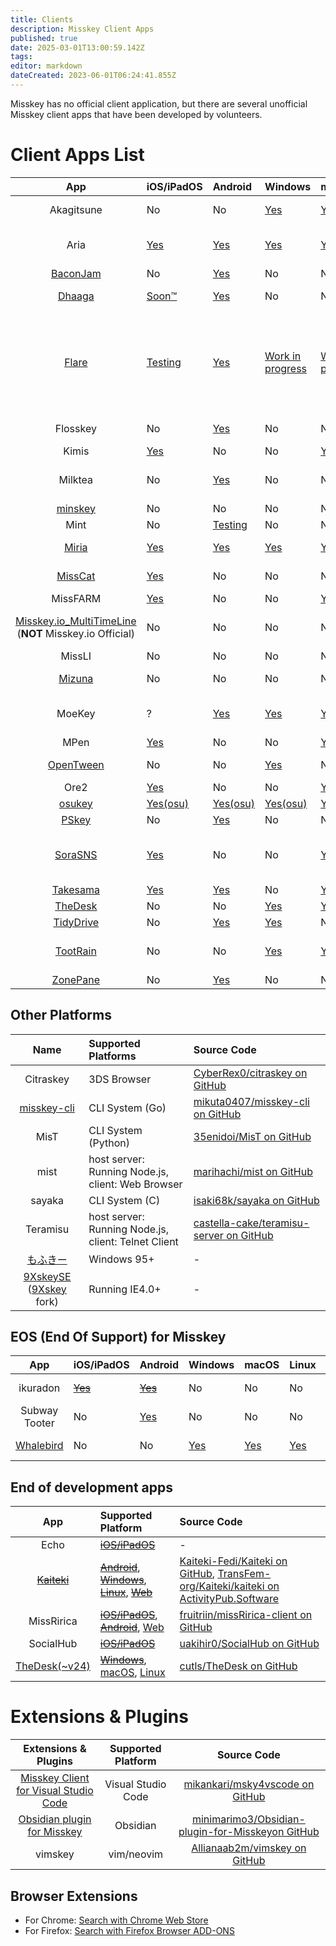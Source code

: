 ```yaml
---
title: Clients
description: Misskey Client Apps
published: true
date: 2025-03-01T13:00:59.142Z
tags: 
editor: markdown
dateCreated: 2023-06-01T06:24:41.855Z
---
```


Misskey has no official client application, but there are several unofficial Misskey client apps that have been developed by volunteers.
# Client Apps List
|App|iOS/iPadOS|Android|Windows|macOS|Linux|Web|Language|Source Code|
|:-:|:--|:--|:--|:--|:--|:--|:--|:--|
|Akagitsune|No|No|[Yes](https://github.com/YuzuRyo61/Akagitsune/releases/latest)|[Yes](https://github.com/YuzuRyo61/Akagitsune/releases/latest)|[Yes](https://github.com/YuzuRyo61/Akagitsune/releases/latest)|No|en-US|[YuzuRyo61/Akagitsune on GitHub](https://github.com/YuzuRyo61/Akagitsune)|
|Aria|[Yes](https://apps.apple.com/app/aria-for-misskey/id6499410880)|[Yes](https://play.google.com/store/apps/details?id=com.poppingmoon.aria)|[Yes](https://github.com/poppingmoon/aria/releases/latest)|[Yes](https://apps.apple.com/app/aria-for-misskey/id6499410880)|[Yes](https://snapcraft.io/aria)|No|Misskey supported languages|[poppingmoon/aria on GitHub](https://github.com/poppingmoon/aria)|
|[BaconJam](https://96enu-kuroinu.github.io/BaconJamManual/)|No|[Yes](https://play.google.com/store/apps/details?id=com.falhongcha.baconjam&pcampaignid=pcampaignidMKT-Other-global-all-co-prtnr-py-PartBadge-Mar2515-1)|No|No|No|No|ja?|- ([Web Site](https://github.com/96ENU-kuroinu/BaconJamManual))|
|[Dhaaga](https://suvam.io/dhaaga)|[Soon™](https://github.com/suvam0451/dhaaga/issues/229)|[Yes](https://play.google.com/store/apps/details?id=io.suvam.dhaaga)|No|No|No|No|en, ja|[suvam0451/dhaaga on GitHub](https://github.com/suvam0451/dhaaga)|
|[Flare](https://flareapp.moe)|[Testing](https://testflight.apple.com/join/iYP7QZME)|[Yes](https://play.google.com/store/apps/details?id=dev.dimension.flare&pcampaignid=pcampaignidMKT-Other-global-all-co-prtnr-py-PartBadge-Mar2515-1)|[Work in progress](https://github.com/DimensionDev/Flare/pull/620)|[Work in progress](https://github.com/DimensionDev/Flare/pull/620)|[Work in progress](https://github.com/DimensionDev/Flare/pull/620)|No|ar, cs, da, de, el, es, fi, fr, it, ja, nl,, no, pl, pt, pt-BR, ro, ru, sv, uk, zh-CN|[DimensionDev/Flare on GitHub](https://github.com/DimensionDev/Flare)|
|Flosskey|No|[Yes](https://github.com/ch1ak1STR/Flosskey/releases)|No|No|No|No|ja-JP|[ch1ak1STR/Flosskey on GitHub](https://github.com/ch1ak1STR/Flosskey)|
|Kimis|[Yes](https://apps.apple.com/app/kimis-a-client-for-misskey/id1667275125)|No|No|[Yes](https://apps.apple.com/app/kimis-a-client-for-misskey/id1667275125)|No|No|en-US|[Lakr233/Kimis on GitHub](https://github.com/Lakr233/Kimis)|
|Milktea|No|[Yes](https://play.google.com/store/apps/details?id=jp.panta.misskeyandroidclient)|No|No|No|No|en-US, ja-JP, zh-CN|[pantasystem/Milktea on GitHub](https://github.com/pantasystem/Milktea)|
|[minskey](https://minskey.dyama.net/about/)|No|No|No|No|No|[Yes](https://minskey.dyama.net/)|ja?|[yamader/minskey on GitHub](https://github.com/yamader/minskey)|
|Mint|No|[Testing](https://github.com/sanao1006/Mint/releases)|No|No|No|No|ja-JP|[sanao1006/Mint on GitHub](https://github.com/sanao1006/Mint)|
|[Miria](https://shiosyakeyakini.info/miria_web/index.html)|[Yes](https://apps.apple.com/app/miria/id6449201469)|[Yes](https://play.google.com/store/apps/details?id=info.shiosyakeyakini.miria)|[Yes](https://github.com/shiosyakeyakini-info/miria/releases)|[Yes](https://apps.apple.com/app/miria/id6449201469)|[Yes](https://github.com/shiosyakeyakini-info/miria/releases)|No|ja-KS, ja-OJ|[shiosyakeyakini-info/miria on GitHub](https://github.com/shiosyakeyakini-info/miria)
|[MissCat](https://yuiga.dev/misscat/)|[Yes](https://apps.apple.com/app/id1505059993)|No|No|No|No|No|ja?|[YuigaWada/MissCat on GitHub](https://github.com/YuigaWada/MissCat)|
|MissFARM|[Yes](https://apps.apple.com/jp/app/missfarm/id6468420277)|No|No|[Yes](https://apps.apple.com/app/missfarm/id6468420277)|No|No|en|-|
|[Misskey.io_MultiTimeLine](https://misskey.io/@yyya_nico/pages/multi_tl) (**NOT** Misskey.io Official)|No|No|No|No|No|[Yes](https://misskeytimeline.yyya-nico.co)|ja?|[yyya-nico/Misskey.io_MultiTimeline on GitHub](https://github.com/yyya-nico/Misskey.io_MultiTimeline)|
|MissLI|No|No|No|No|No|[Yes](https://uboar.github.io/missli/)|ja?|[uboar/missli on GitHub](https://github.com/uboar/missli)|
|[Mizuna](https://mizuna-project.blossomsarchive.com)|No|No|No|No|No|[Yes](https://mizuna.blossomsarchive.com)|ja-JP?|[MizuiMiduki/Mizuna on GitHub](https://github.com/MizuiMiduki/Mizuna)|
|MoeKey|?|[Yes](https://github.com/MoeKeyDev/MoeKey/releases)|[Yes](https://github.com/MoeKeyDev/MoeKey/releases)|[Yes](https://github.com/MoeKeyDev/MoeKey/releases)|[Yes](https://github.com/MoeKeyDev/MoeKey/releases)|?|en-US, ja-JP, zh-CN|[MoeKeyDev/MoeKey on GitHub](https://github.com/MoeKeyDev/MoeKey)|
|MPen|[Yes](https://apps.apple.com/app/mpen/id6475402927)|No|No|[Yes](https://apps.apple.com/app/mpen/id6475402927)|No|No|ja?|-|
|[OpenTween](https://www.opentween.org/)|No|No|[Yes](https://github.com/opentween/OpenTween/releases)|No|No|No|ja?|[opentween/OpenTween on GitHub](https://github.com/opentween/OpenTween)|
|Ore2|[Yes](https://apps.apple.com/app/id1107176601)|No|No|[Yes](https://apps.apple.com/app/id1107176601)|No|No|ja-JP?|-|
|[osukey](https://zenn.dev/sim1222/articles/5b289c20545817)|[Yes(osu)](https://github.com/osukey/osukey)|[Yes(osu)](https://github.com/osukey/osukey)|[Yes(osu)](https://github.com/osukey/osukey)|[Yes(osu)](https://github.com/osukey/osukey)|[Yes(osu)](https://github.com/osukey/osukey)|No|ja?| [osukey/osukey on GitHub](https://github.com/osukey/osukey)|
|[PSkey](https://github.com/ibuki2003/pskey/wiki)|No|[Yes](https://play.google.com/store/apps/details?id=dev.fuwa.pskey)|No|No|No|No|ja-JP|[ibuki2003/pskey - GitHub](https://github.com/ibuki2003/pskey)|
|[SoraSNS](https://mszpro.com/sorasns)|[Yes](https://apps.apple.com/app/id6450969760)|No|No|[Yes](https://apps.apple.com/app/id6450969760)|No|No|fr, ja, kr, es, zh-CN, zh-TW|-|
|[Takesama](https://takesama.com)|[Yes](https://apps.apple.com/app/takesama/id1622199470)|[Yes](https://play.google.com/store/apps/details?id=com.takesama.app)|No|[Yes](https://apps.apple.com/app/takesama/id1622199470)|No|[Yes](https://app.takesama.com)|ja?|-|
|[TheDesk](https://thedesk.top/)|No|No|[Yes](https://github.com/cutls/thedesk-next/releases)|[Yes](https://github.com/cutls/thedesk-next/releases)|[Yes](https://github.com/cutls/thedesk-next/releases)|No|ja?|[cutls/thedesk-next on GitHub](https://github.com/cutls/thedesk-next)|
|[TidyDrive](https://96enu-kuroinu.github.io/TidyDriveManual/)|No|[Yes](https://play.google.com/store/apps/details?id=com.falhongcha.tidy_drive)|[Yes](https://96enu.booth.pm/items/6576327)|No|No|No|ja|- ([Web Site](https://github.com/96ENU-kuroinu/TidyDriveManual))|
|[TootRain](https://b123400.net/tootrain)|No|No|[Yes](https://github.com/b123400/tootrain-qt/releases)|[Yes](https://apps.apple.com/us/app/tootrain/id1579538917)|[Yes(Beta)](https://github.com/b123400/tootrain-qt/releases)|No|en, ja|[b123400/TootRain on GitHub](https://github.com/b123400/TootRain) / [b123400/tootrain-qt on GitHub](https://github.com/b123400/tootrain-qt)|
|[ZonePane](https://twitpane.com/)|No|[Yes](https://play.google.com/store/apps/details?id=com.zonepane)|No|No|No|No|ja-JP|-|

## Other Platforms
|Name|Supported Platforms|Source Code|
|:-:|:--|:--|
|Citraskey|3DS Browser|[CyberRex0/citraskey on GitHub](https://github.com/CyberRex0/citraskey)|
|[misskey-cli](https://mikuta0407.net/wordpress/index.php/2022/12/16/misskey-cli/)|CLI System (Go)|[mikuta0407/misskey-cli on GitHub](https://github.com/mikuta0407/misskey-cli)|
|MisT|CLI System (Python)|[35enidoi/MisT on GitHub](https://github.com/35enidoi/MisT)|
|mist|host server: Running Node.js, client: Web Browser|[marihachi/mist on GitHub](https://github.com/marihachi/mist)|
|sayaka|CLI System (C)|[isaki68k/sayaka on GitHub](https://github.com/isaki68k/sayaka)|
|Teramisu|host server: Running Node.js, client: Telnet Client|[castella-cake/teramisu-server on GitHub](https://github.com/castella-cake/teramisu-server)|
|[もふきー](http://win2k.org/blog/2023/05/26/2031656/)|Windows 95+|-|
|[9XskeySE](http://9x.tmksoft.net) ([9Xskey](https://9xskey.nekokawa.net) fork)|Running IE4.0+|-|

## EOS (End Of Support) for Misskey
|App|iOS/iPadOS|Android|Windows|macOS|Linux|Web|Source Code|
|:-:|:--|:--|:--|:--|:--|:--|:--|
|ikuradon|~~[Yes](https://expo.dev/@potpro/potproject-ikuradon)~~|~~[Yes](https://expo.dev/@potpro/potproject-ikuradon)~~|No|No|No|No|[potproject/ikuradon on GitHub](https://github.com/potproject/ikuradon)|
|Subway Tooter|No|[Yes](https://play.google.com/store/apps/details?id=jp.juggler.subwaytooter)|No|No|No|No|[tateisu/SubwayTooter on GitHub](https://github.com/tateisu/SubwayTooter)
|[Whalebird](https://whalebird.social/ja)|No|No|[Yes](https://apps.microsoft.com/store/detail/whalebird/9NBW4CSDV5HC) |[Yes](https://apps.apple.com/us/app/whalebird/id6445864587)|[Yes](https://whalebird.social/ja/downloads)|No|[h3poteto/whalebird-desktop on GitHub](https://github.com/h3poteto/whalebird-desktop)|

## End of development apps 
|App|Supported Platform|Source Code|
|:-:|:--|:--|
|Echo|~~[iOS/iPadOS](https://apps.apple.com/jp/app/echo/id323813244)~~|-|
|~~[Kaiteki](https://kaiteki.app/)~~|~~[Android](https://kaiteki.app/get/android/)~~, ~~[Windows](https://kaiteki.app/get/windows/)~~, ~~[Linux](https://kaiteki.app/get/linux/)~~, ~~[Web](https://web.kaiteki.app)~~|[Kaiteki-Fedi/Kaiteki on GitHub](https://github.com/Kaiteki-Fedi/Kaiteki/), [TransFem-org/Kaiteki/kaiteki on ActivityPub.Software](https://activitypub.software/TransFem-org/Kaiteki/kaiteki)|
|MissRirica|~~[iOS/iPadOS](https://apps.apple.com/app/missririca/id1659214999)~~, ~~[Android](https://play.google.com/store/apps/details?id=space.riinswork.missririca)~~, [Web](http://miss-ririca.vercel.app/)|[fruitriin/missRirica-client on GitHub](https://github.com/fruitriin/missRirica-client)|
|SocialHub|~~[iOS/iPadOS](https://apps.apple.com/jp/app/id1474451582)~~|[uakihir0/SocialHub on GitHub](https://github.com/uakihir0/SocialHub)|
|[TheDesk(~v24)](https://thedesk.top/)|~~[Windows](https://www.microsoft.com/store/productId/9P2NDNZ0GWZF)~~, [macOS](https://github.com/cutls/TheDesk/releases), [Linux](https://snapcraft.io/thedesk)|[cutls/TheDesk on GitHub](https://github.com/cutls/TheDesk)|

# Extensions & Plugins
|Extensions & Plugins|Supported Platform|Source Code|
|:-:|:-:|:-:|
|[Misskey Client for Visual Studio Code](https://marketplace.visualstudio.com/items?itemName=mikankari.msky4vscode)|Visual Studio Code|[mikankari/msky4vscode on GitHub](https://github.com/mikankari/msky4vscode)|
|[Obsidian plugin for Misskey](https://obsidian.md/plugins?search=Misskey%20Connector)|Obsidian|[minimarimo3/Obsidian-plugin-for-Misskeyon GitHub](https://github.com/minimarimo3/Obsidian-plugin-for-Misskey)
|vimskey|vim/neovim|[Allianaab2m/vimskey on GitHub](https://github.com/Allianaab2m/vimskey)

## Browser Extensions
- For Chrome: [Search with Chrome Web Store](https://chromewebstore.google.com/search/misskey)
- For Firefox: [Search with Firefox Browser ADD-ONS](https://addons.mozilla.org/en/firefox/search/?q=misskey)